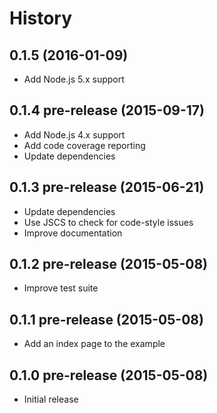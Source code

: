 
# History

## 0.1.5 (2016-01-09)

  * Add Node.js 5.x support

## 0.1.4 pre-release (2015-09-17)

  * Add Node.js 4.x support
  * Add code coverage reporting
  * Update dependencies

## 0.1.3 pre-release (2015-06-21)

  * Update dependencies
  * Use JSCS to check for code-style issues
  * Improve documentation

## 0.1.2 pre-release (2015-05-08)

  * Improve test suite

## 0.1.1 pre-release (2015-05-08)

  * Add an index page to the example

## 0.1.0 pre-release (2015-05-08)

  * Initial release
